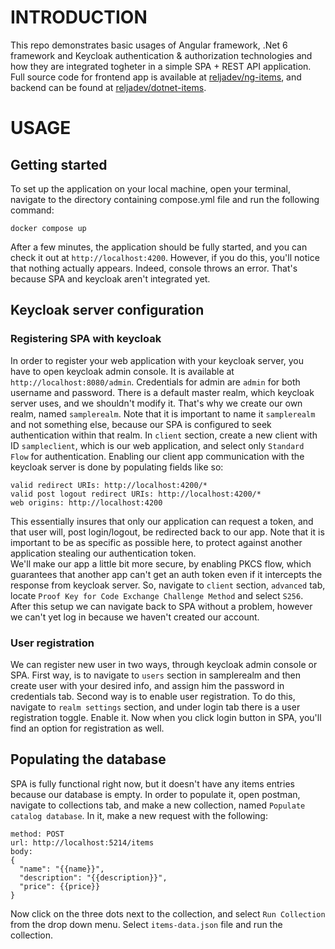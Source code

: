 # INTRODUCTION
This repo demonstrates basic usages of Angular framework, .Net 6 framework and Keycloak authentication & authorization technologies and how they are integrated
togheter in a simple SPA + REST API application. Full source code for frontend app is available at [reljadev/ng-items](https://github.com/reljadev/ng-items), and backend can be found at [reljadev/dotnet-items](https://github.com/reljadev/dotnet-items).

# USAGE
## Getting started
To set up the application on your local machine, open your terminal, navigate to the directory containing compose.yml file and run the following command:
```
docker compose up
```
After a few minutes, the application should be fully started, and you can check it out at `http://localhost:4200`. However, if you do this, you'll notice that
nothing actually appears. Indeed, console throws an error. That's because SPA and keycloak aren't integrated yet.

## Keycloak server configuration
### Registering SPA with keycloak
In order to register your web application with your keycloak server, you have to open keycloak admin console. It is available at `http://localhost:8080/admin`.
Credentials for admin are `admin` for both username and password.
There is a default master realm, which keycloak server uses, and we shouldn't modify it. That's why we create our own realm, named `samplerealm`. Note that
it is important to name it `samplerealm` and not something else, because our SPA is configured to seek authentication within that realm.
In `client` section, create a new client with ID `sampleclient`, which is our web application, and select only `Standard Flow` for authentication.
Enabling our client app communication with the keycloak server is done by populating fields like so:
```
valid redirect URIs: http://localhost:4200/*
valid post logout redirect URIs: http://localhost:4200/*
web origins: http://localhost:4200
```
This essentially insures that only our application can request a token, and that user will, post login/logout, be redirected back to our app. Note that it is important
to be as specific as possible here, to protect against another application stealing our authentication token.  
We'll make our app a little bit more secure, by enabling PKCS flow, which guarantees that another app can't get an auth token even if it intercepts the response from
keycloak server. So, navigate to `client` section, `advanced` tab, locate `Proof Key for Code Exchange Challenge Method` and select `S256`.  
After this setup we can navigate back to SPA without a problem, however we can't yet log in because we haven't created our account.

### User registration
We can register new user in two ways, through keycloak admin console or SPA.
First way, is to navigate to `users` section in samplerealm and then create user with your desired info,
and assign him the password in credentials tab.
Second way is to enable user registration. To do this, navigate to `realm settings` section, and under login tab there is
a user registration toggle. Enable it. Now when you click login button in SPA, you'll find an option for registration as well.

## Populating the database
SPA is fully functional right now, but it doesn't have any items entries because our database is empty. In order to populate it,
open postman, navigate to collections tab, and make a new collection, named `Populate catalog database`. In it, make a new request
with the following: 
```
method: POST
url: http://localhost:5214/items
body:
{
  "name": "{{name}}",
  "description": "{{description}}",
  "price": {{price}}
}
```
Now click on the three dots next to the collection, and select `Run Collection` from the drop down menu. Select `items-data.json` file
and run the collection.
